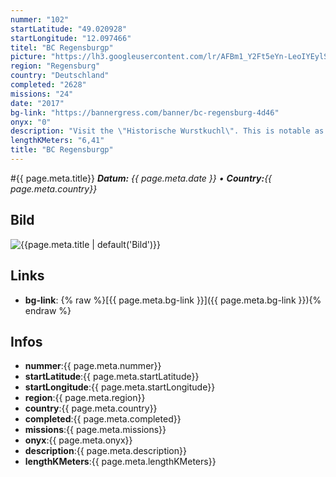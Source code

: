 ```yaml
---
nummer: "102"
startLatitude: "49.020928"
startLongitude: "12.097466"
titel: "BC Regensburgp"
picture: "https://lh3.googleusercontent.com/lr/AFBm1_Y2Ft5eYn-LeoIYEylSYxnAaMhy-yWVWWbvcgbJiwa-Aw1IYYi8aDUWQFJoejWWd2nAJO-dB5NAyd0tzpQNr9YOrZhu-T_fG6ndwzSC-cLmri2qhlGTIhOhKUmRwpw_mQ0F6xne4JuY09I-PKtCb8rHcnMVjWZDBcH-cu-FRafGEHeSqGY3qXrGz4HTGPfR5_uDRY6Z0q_K-7_alKTqLDQvuaYZDgEnsDlIqK0e0VxjYoXHH7GICpCRZa9z7SPqlhGtoYKMcuzmnmbWb65L9SSYSj-lX2vNZjQRkL93b8EUJ5yQHX5ayP1cMSOpOzRro7nik2-TgNO_PUhehzU45fdDJkzDufWytYG7q6U7VDluYUFbP9nhArcq4uEVw6VjioY1FF-F2JihMx1fVbHK8P4NVNQz-rWJfQEAvg7fw_kog9ogVM8AUzi101Jx_QT9LwmDQj8MN5juQUMTj7nBGVHZU4TuipEWkuApfOxDu1uRzFM-g0Nr8fZct4uiqiKKqeGZByLrk4CXdva6Vcpe_PDt6JVeZAqlSF3sa9nA-g_QxQhVpvTa3oGaBw3aqaptae85SNVokfEf6pJ65HWYdT_WyWoT3IKJkhOSUidS3S4TOlBFU0l9d0KuMte3jrE36_FnQUfyyG6tw5SlR5yknbk9yXamfgZoVFU0Yj8DlGFKtwP3Ezushh31De6FjIj_w1RStGMzNg"
region: "Regensburg"
country: "Deutschland"
completed: "2628"
missions: "24"
date: "2017"
bg-link: "https://bannergress.com/banner/bc-regensburg-4d46"
onyx: "0"
description: "Visit the \"Historische Wurstkuchl\". This is notable as perhaps the oldest continuously open public diner in the world. It serves food to people since 1146. Enjoy the famous \"Bratwurschtkipferl\"."
lengthKMeters: "6,41"
title: "BC Regensburgp"
---
```


#{{ page.meta.title}}
_**Datum:** {{ page.meta.date }} • **Country:**{{ page.meta.country}}_

## Bild
![{{page.meta.title | default('Bild')}}]({{page.meta.picture}})

## Links
- **bg-link**: {% raw %}[{{ page.meta.bg-link }}]({{ page.meta.bg-link }}){% endraw %}

## Infos
- **nummer**:{{ page.meta.nummer}}
- **startLatitude**:{{ page.meta.startLatitude}}
- **startLongitude**:{{ page.meta.startLongitude}}
- **region**:{{ page.meta.region}}
- **country**:{{ page.meta.country}}
- **completed**:{{ page.meta.completed}}
- **missions**:{{ page.meta.missions}}
- **onyx**:{{ page.meta.onyx}}
- **description**:{{ page.meta.description}}
- **lengthKMeters**:{{ page.meta.lengthKMeters}}

